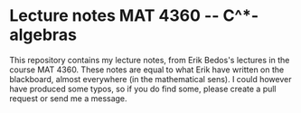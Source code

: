 # Lecture notes MAT 4360 -- C^*-algebras

This repository contains my lecture notes, from Erik Bedos's lectures in the
course MAT 4360. These notes are equal to what Erik have written on the
blackboard, almost everywhere (in the mathematical sens). I could however have
produced some typos, so if you do find some, please create a pull request or
send me a message.
  


